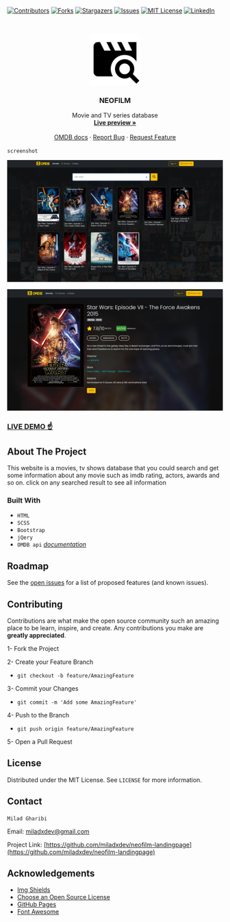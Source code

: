 [![Contributors][contributors-shield]][contributors-url]
[![Forks][forks-shield]][forks-url]
[![Stargazers][stars-shield]][stars-url]
[![Issues][issues-shield]][issues-url]
[![MIT License][license-shield]][license-url]
[![LinkedIn][linkedin-shield]][linkedin-url]

<!-- PROJECT LOGO -->
<br />
<p align="center">
  <a href="https://github.com/miladxdev/neofilm-landingpage">
    <img src="img/logo.png" alt="Logo" width="120">

  </a>

  <h3 align="center">NEOFILM</h3>

  <p align="center">
    Movie and TV series database
    <br />
    <a href="https://miladxdev.github.io/neofilm-landingpage/"><strong>Live preview »</strong></a>
    <br />
    <br />
    <a href="https://miladxdev.github.io/neofilm-landingpage/">OMDB docs</a>
    ·
    <a href="https://github.com/miladxdev/neofilm-landingpage/issues">Report Bug</a>
    ·
    <a href="https://github.com/miladxdev/neofilm-landingpage/issues">Request Feature</a>
  </p>
</p>

`screenshot`

![screenshot](./img/screenshot-1.png)

![screenshot](./img/screenshot-2.png)

### [LIVE DEMO ☝](https://miladxdev.github.io/neofilm-landingpage/)

## About The Project

This website is a movies, tv shows database that you could search and get some information about any movie such as imdb rating, actors, awards and so on.
click on any searched result to see all information

### Built With

- `HTML`
- `SCSS`
- `Bootstrap`
- `jQery`
- `OMDB api` [_documentation_](http://www.omdbapi.com/)
<!-- ROADMAP -->

## Roadmap

See the [open issues](https://github.com/miladxdev/neofilm-landingpage/issues) for a list of proposed features (and known issues).

<!-- CONTRIBUTING -->

## Contributing

Contributions are what make the open source community such an amazing place to be learn, inspire, and create. Any contributions you make are **greatly appreciated**.

1- Fork the Project

2- Create your Feature Branch

- `git checkout -b feature/AmazingFeature`

3- Commit your Changes

- `git commit -m 'Add some AmazingFeature'`

4- Push to the Branch

- `git push origin feature/AmazingFeature`

5- Open a Pull Request

<!-- LICENSE -->

## License

Distributed under the MIT License. See `LICENSE` for more information.

<!-- CONTACT -->

## Contact

`Milad Gharibi`

Email: miladxdev@gmail.com

Project Link: [https://github.com/miladxdev/neofilm-landingpage](https://github.com/miladxdev/neofilm-landingpage)

<!-- ACKNOWLEDGEMENTS -->

## Acknowledgements

- [Img Shields](https://shields.io)
- [Choose an Open Source License](https://choosealicense.com)
- [GitHub Pages](https://pages.github.com)
- [Font Awesome](https://fontawesome.com)

<!-- MARKDOWN LINKS & IMAGES -->
<!-- https://www.markdownguide.org/basic-syntax/#reference-style-links -->

[contributors-shield]: https://img.shields.io/github/contributors/miladxdev/color-picker-app.svg?style=for-the-badge
[contributors-url]: https://github.com/miladxdev/neofilm-landingpage/graphs/contributors
[forks-shield]: https://img.shields.io/github/forks/miladxdev/color-picker-app.svg?style=for-the-badge
[forks-url]: https://github.com/miladxdev/neofilm-landingpage/network/members
[stars-shield]: https://img.shields.io/github/stars/miladxdev/color-picker-app.svg?style=for-the-badge
[stars-url]: https://github.com/miladxdev/neofilm-landingpage/stargazers
[issues-shield]: https://img.shields.io/github/issues/miladxdev/color-picker-app.svg?style=for-the-badge
[issues-url]: https://github.com/miladxdev/neofilm-landingpage/issues
[license-shield]: https://img.shields.io/github/license/miladxdev/color-picker-app.svg?style=for-the-badge
[license-url]: https://github.com/miladxdev/neofilm-landingpage/blob/master/LICENSE.txt
[linkedin-shield]: https://img.shields.io/badge/-LinkedIn-black.svg?style=for-the-badge&logo=linkedin&colorB=555
[linkedin-url]: https://www.linkedin.com/in/itsmilad/
